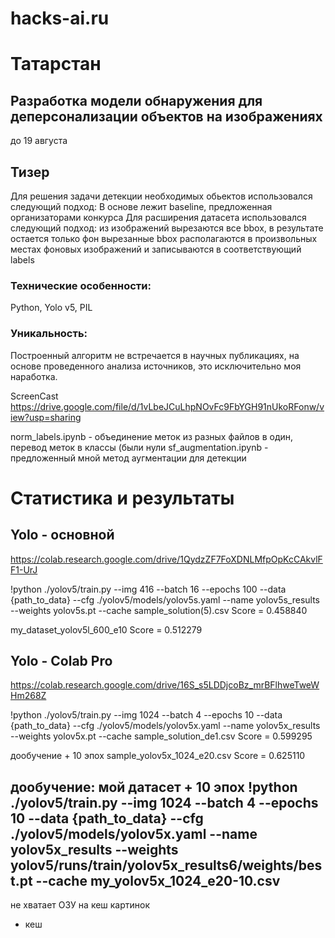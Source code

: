 # hacks-ai.ru

# Татарстан
## Разработка модели обнаружения для деперсонализации объектов на изображениях
до 19 августа

## Тизер 
Для решения задачи детекции необходимых обьектов использовался следующий подход:
В основе лежит baseline, предложенная организаторами конкурса
Для расширения датасета использовался следующий подход:
из изображений вырезаются все bbox, в результате остается только фон
вырезанные bbox располагаются в произвольных местах фоновых изображений и записываются в соответствующий labels

### Технические особенности:
Python, Yolo v5, PIL

### Уникальность:
Построенный алгоритм не встречается в научных публикациях, на основе проведенного анализа источников, 
это исключительно моя наработка.

ScreenCast
https://drive.google.com/file/d/1vLbeJCuLhpNOvFc9FbYGH91nUkoRFonw/view?usp=sharing

norm_labels.ipynb - объединение меток из разных файлов в один, перевод меток в классы (были нули
sf_augmentation.ipynb - предложенный мной метод аугментации для детекции


# Статистика и результаты

## Yolo - основной
https://colab.research.google.com/drive/1QydzZF7FoXDNLMfpOpKcCAkvlFF1-UrJ

!python ./yolov5/train.py --img 416 --batch 16 --epochs 100 --data {path_to_data} --cfg ./yolov5/models/yolov5s.yaml --name yolov5s_results  --weights yolov5s.pt --cache
sample_solution(5).csv
Score = 0.458840

my_dataset_yolov5l_600_e10
Score = 0.512279


## Yolo - Colab Pro
https://colab.research.google.com/drive/16S_s5LDDjcoBz_mrBFlhweTweWHm268Z

!python ./yolov5/train.py --img 1024 --batch 4 --epochs 10 --data {path_to_data} --cfg ./yolov5/models/yolov5x.yaml --name yolov5x_results  --weights yolov5x.pt --cache
sample_solution_de1.csv
Score = 0.599295

дообучение + 10 эпох
sample_yolov5x_1024_e20.csv
Score = 0.625110

дообучение: мой датасет + 10 эпох
!python ./yolov5/train.py --img 1024 --batch 4 --epochs 10 --data {path_to_data} --cfg ./yolov5/models/yolov5x.yaml --name yolov5x_results  --weights yolov5/runs/train/yolov5x_results6/weights/best.pt --cache
my_yolov5x_1024_e20-10.csv
---
не хватает ОЗУ на кеш картинок
- кеш




